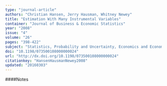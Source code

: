 ```yaml
---
type: "journal-article"
authors: "Christian Hansen, Jerry Hausman, Whitney Newey"
title: "Estimation With Many Instrumental Variables"
container: "Journal of Business & Economic Statistics"
year: "2008"
issue: "4"
volume: "26"
pages: "398-422"
subject: "Statistics, Probability and Uncertainty, Economics and Econometrics, Statistics and Probability, Social Sciences (miscellaneous)"
doi: "10.1198/073500108000000024"
url: "http://dx.doi.org/10.1198/073500108000000024"
citationkey: "HansenHausmanNewey2008"
updated: "20160303"
---
```


####Notes
